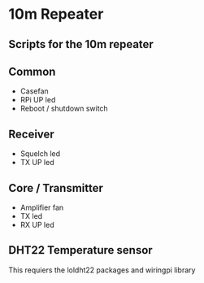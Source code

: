 # 10m Repeater

## Scripts for the 10m repeater

## Common
- Casefan
- RPi UP led
- Reboot / shutdown switch

## Receiver
- Squelch led
- TX UP led

## Core / Transmitter
- Amplifier fan
- TX led
- RX UP led

## DHT22 Temperature sensor
This requiers the loldht22 packages and wiringpi library
